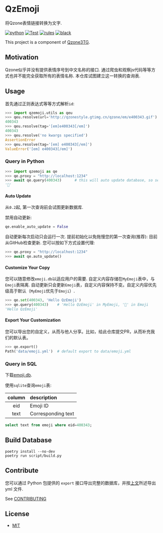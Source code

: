 # QzEmoji

将Qzone表情链接转换为文字.

[![python](https://img.shields.io/badge/python-3.8%20%7C%203.11-blue)][homepage]
[![Test](https://github.com/aioqzone/QzEmoji/actions/workflows/test.yml/badge.svg?branch=async)](https://github.com/aioqzone/QzEmoji/blob/async/.github/workflows/test.yml)
[![rules](https://img.shields.io/tokei/lines/github/aioqzone/QzEmoji?label=rules)](CONTRIBUTING.md)
[![black](https://img.shields.io/badge/code%20style-black-000000)](https://github.com/psf/black)

This project is a component of [Qzone3TG][qzone2tg].

## Motivation

Qzone似乎并没有提供表情序号到中文名称的接口. 通过爬虫和观察js代码等等方式也并不能完全获取所有的表情名称. 本仓库试图建立这一转换的查询表.

## Usage

首先通过正则表达式等等方式解析`id`:

``` python
>>> import qzemoji.utils as qeu
>>> qeu.resolve(url='http://qzonestyle.gtimg.cn/qzone/em/e400343.gif')
400343
>>> qeu.resolve(tag='[em]e400343[/em]')
400343
>>> qeu.resolve('no kwargs specified')
AssertionError
>>> qeu.resolve(tag='[em] e400343[/em]')
ValueError('[em] e400343[/em]')
```

### Query in Python

``` python
>>> import qzemoji as qe
>>> qe.proxy = "http://localhost:1234"
>>> await qe.query(400343)      # this will auto update database, so set a proxy in advance.
'🐷'
```

#### Auto Update

从`0.2`起, 第一次查询前会试图更新数据库.

禁用自动更新:
``` python
qe.enable_auto_update = False
```

自动更新每次启动只会运行一次. 提前初始化以免拖慢您的第一次查询(推荐):
目前从GitHub检查更新. 您可以按如下方式设置代理:

``` python
>>> qe.proxy = "http://localhost:1234"
>>> await qe.auto_update()
```

#### Customize Your Copy

您可以随意修改`emoji.db`以适应用户的需要. 自定义内容存储在`MyEmoji`表中，与`Emoji`表隔离. 自动更新只会更新`Emoji`表，自定义内容保持不变。自定义内容优先级高于默认（`MyEmoji`优先于`Emoji`）.

~~~ python
>>> qe.set(400343, 'Hello QzEmoji')
>>> qe.query(400343)    # 'Hello QzEmoji' in MyEmoji, '🐷' in Emoji
'Hello QzEmoji'
~~~

#### Export Your Customization

您可以导出您的自定义，从而与他人分享。比如，给此仓库提交PR，从而补充我们的默认表。

``` python
>>> qe.export()
Path('data/emoji.yml')  # default export to data/emoji.yml
```

### Query in SQL

下载[emoji.db](https://github.com/aioqzone/QzEmoji/releases).

使用`sqlite`查询`emoji`表:

|column |description    |
|:-----:|:--------------|
|eid    |Emoji ID       |
|text   |Corresponding text|

~~~ sql
select text from emoji where eid=400343;
~~~

## Build Database

``` shell
poetry install --no-dev
poetry run script/build.py
```

## Contribute

您可以通过 Python 包提供的 `export` 接口导出完整的数据库，并按[上文](#export-your-customization)所述导出 yml 文件.

See [CONTRIBUTING](CONTRIBUTING.md)

## License

- [MIT](https://github.com/aioqzone/QzEmoji/blob/async/LICENSE)


[qzone2tg]: https://github.com/aioqzone/Qzone2TG "Forward Qzone feeds to telegram"
[principle]: https://github.com/aioqzone/QzEmoji/discussions/2 "欢迎分享!"
[homepage]: https://github.com/aioqzone/QzEmoji "Translate Qzone Emoji link to text."
